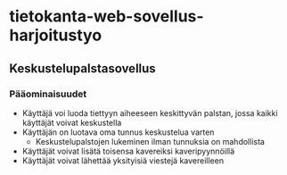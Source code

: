 # tietokanta-web-sovellus-harjoitustyo
## Keskustelupalstasovellus

### Pääominaisuudet
- Käyttäjä voi luoda tiettyyn aiheeseen keskittyvän palstan, jossa kaikki käyttäjät voivat keskustella
- Käyttäjän on luotava oma tunnus keskustelua varten
    - Keskustelupalstojen lukeminen ilman tunnuksia on mahdollista
- Käyttäjät voivat lisätä toisensa kavereiksi kaveripyynnöillä
- Käyttäjät voivat lähettää yksityisiä viestejä kavereilleen